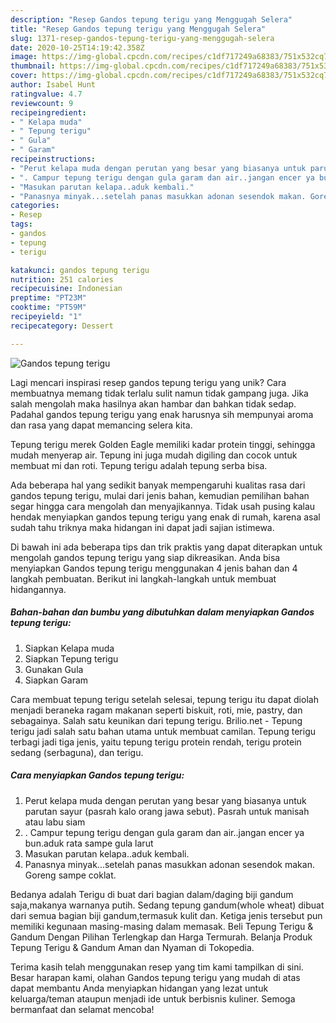 ```yaml
---
description: "Resep Gandos tepung terigu yang Menggugah Selera"
title: "Resep Gandos tepung terigu yang Menggugah Selera"
slug: 1371-resep-gandos-tepung-terigu-yang-menggugah-selera
date: 2020-10-25T14:19:42.358Z
image: https://img-global.cpcdn.com/recipes/c1df717249a68383/751x532cq70/gandos-tepung-terigu-foto-resep-utama.jpg
thumbnail: https://img-global.cpcdn.com/recipes/c1df717249a68383/751x532cq70/gandos-tepung-terigu-foto-resep-utama.jpg
cover: https://img-global.cpcdn.com/recipes/c1df717249a68383/751x532cq70/gandos-tepung-terigu-foto-resep-utama.jpg
author: Isabel Hunt
ratingvalue: 4.7
reviewcount: 9
recipeingredient:
- " Kelapa muda"
- " Tepung terigu"
- " Gula"
- " Garam"
recipeinstructions:
- "Perut kelapa muda dengan perutan yang besar yang biasanya untuk parutan sayur (pasrah kalo orang jawa sebut). Pasrah untuk manisah atau labu siam"
- ". Campur tepung terigu dengan gula garam dan air..jangan encer ya bun.aduk rata sampe gula larut"
- "Masukan parutan kelapa..aduk kembali."
- "Panasnya minyak...setelah panas masukkan adonan sesendok makan. Goreng sampe coklat."
categories:
- Resep
tags:
- gandos
- tepung
- terigu

katakunci: gandos tepung terigu 
nutrition: 251 calories
recipecuisine: Indonesian
preptime: "PT23M"
cooktime: "PT59M"
recipeyield: "1"
recipecategory: Dessert

---
```



![Gandos tepung terigu](https://img-global.cpcdn.com/recipes/c1df717249a68383/751x532cq70/gandos-tepung-terigu-foto-resep-utama.jpg)

Lagi mencari inspirasi resep gandos tepung terigu yang unik? Cara membuatnya memang tidak terlalu sulit namun tidak gampang juga. Jika salah mengolah maka hasilnya akan hambar dan bahkan tidak sedap. Padahal gandos tepung terigu yang enak harusnya sih mempunyai aroma dan rasa yang dapat memancing selera kita.

Tepung terigu merek Golden Eagle memiliki kadar protein tinggi, sehingga mudah menyerap air. Tepung ini juga mudah digiling dan cocok untuk membuat mi dan roti. Tepung terigu adalah tepung serba bisa.

Ada beberapa hal yang sedikit banyak mempengaruhi kualitas rasa dari gandos tepung terigu, mulai dari jenis bahan, kemudian pemilihan bahan segar hingga cara mengolah dan menyajikannya. Tidak usah pusing kalau hendak menyiapkan gandos tepung terigu yang enak di rumah, karena asal sudah tahu triknya maka hidangan ini dapat jadi sajian istimewa.


Di bawah ini ada beberapa tips dan trik praktis yang dapat diterapkan untuk mengolah gandos tepung terigu yang siap dikreasikan. Anda bisa menyiapkan Gandos tepung terigu menggunakan 4 jenis bahan dan 4 langkah pembuatan. Berikut ini langkah-langkah untuk membuat hidangannya.

<!--inarticleads1-->

##### Bahan-bahan dan bumbu yang dibutuhkan dalam menyiapkan Gandos tepung terigu:

1. Siapkan  Kelapa muda
1. Siapkan  Tepung terigu
1. Gunakan  Gula
1. Siapkan  Garam


Cara membuat tepung terigu setelah selesai, tepung terigu itu dapat diolah menjadi beraneka ragam makanan seperti biskuit, roti, mie, pastry, dan sebagainya. Salah satu keunikan dari tepung terigu. Brilio.net - Tepung terigu jadi salah satu bahan utama untuk membuat camilan. Tepung terigu terbagi jadi tiga jenis, yaitu tepung terigu protein rendah, terigu protein sedang (serbaguna), dan terigu. 

<!--inarticleads2-->

##### Cara menyiapkan Gandos tepung terigu:

1. Perut kelapa muda dengan perutan yang besar yang biasanya untuk parutan sayur (pasrah kalo orang jawa sebut). Pasrah untuk manisah atau labu siam
1. . Campur tepung terigu dengan gula garam dan air..jangan encer ya bun.aduk rata sampe gula larut
1. Masukan parutan kelapa..aduk kembali.
1. Panasnya minyak...setelah panas masukkan adonan sesendok makan. Goreng sampe coklat.


Bedanya adalah Terigu di buat dari bagian dalam/daging biji gandum saja,makanya warnanya putih. Sedang tepung gandum(whole wheat) dibuat dari semua bagian biji gandum,termasuk kulit dan. Ketiga jenis tersebut pun memiliki kegunaan masing-masing dalam memasak. Beli Tepung Terigu &amp; Gandum Dengan Pilihan Terlengkap dan Harga Termurah. Belanja Produk Tepung Terigu &amp; Gandum Aman dan Nyaman di Tokopedia. 

Terima kasih telah menggunakan resep yang tim kami tampilkan di sini. Besar harapan kami, olahan Gandos tepung terigu yang mudah di atas dapat membantu Anda menyiapkan hidangan yang lezat untuk keluarga/teman ataupun menjadi ide untuk berbisnis kuliner. Semoga bermanfaat dan selamat mencoba!
